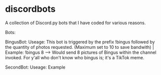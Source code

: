# discordbots
A collection of Discord.py bots that I have coded for various reasons.


Bots:

BingusBot:
Useage: This bot is triggered by the prefix !bingus followed by the quantity of photos requested. (Maximum set to 10 to save bandwith) | Example: !bingus 8 --> Would send 8 pictures of Bingus within the channel invoked. For y'all who don't know who bingus is; it's a TikTok meme.

SecondBot:
Useage: Example

